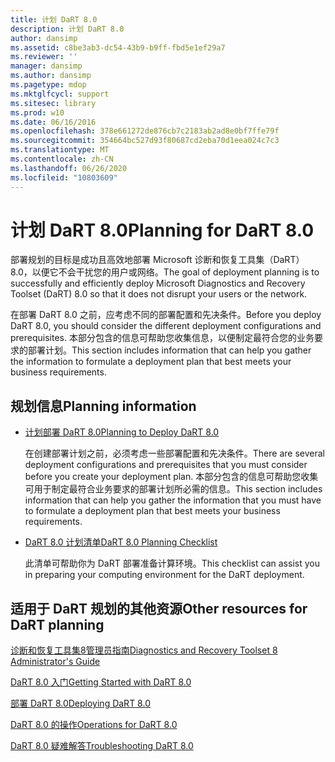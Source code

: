 ```yaml
---
title: 计划 DaRT 8.0
description: 计划 DaRT 8.0
author: dansimp
ms.assetid: c8be3ab3-dc54-43b9-b9ff-fbd5e1ef29a7
ms.reviewer: ''
manager: dansimp
ms.author: dansimp
ms.pagetype: mdop
ms.mktglfcycl: support
ms.sitesec: library
ms.prod: w10
ms.date: 06/16/2016
ms.openlocfilehash: 378e661272de876cb7c2183ab2ad8e0bf7ffe79f
ms.sourcegitcommit: 354664bc527d93f80687cd2eba70d1eea024c7c3
ms.translationtype: MT
ms.contentlocale: zh-CN
ms.lasthandoff: 06/26/2020
ms.locfileid: "10803609"
---
```

# <span data-ttu-id="fa7e1-103">计划 DaRT 8.0</span><span class="sxs-lookup"><span data-stu-id="fa7e1-103">Planning for DaRT 8.0</span></span>


<span data-ttu-id="fa7e1-104">部署规划的目标是成功且高效地部署 Microsoft 诊断和恢复工具集（DaRT）8.0，以便它不会干扰您的用户或网络。</span><span class="sxs-lookup"><span data-stu-id="fa7e1-104">The goal of deployment planning is to successfully and efficiently deploy Microsoft Diagnostics and Recovery Toolset (DaRT) 8.0 so that it does not disrupt your users or the network.</span></span>

<span data-ttu-id="fa7e1-105">在部署 DaRT 8.0 之前，应考虑不同的部署配置和先决条件。</span><span class="sxs-lookup"><span data-stu-id="fa7e1-105">Before you deploy DaRT 8.0, you should consider the different deployment configurations and prerequisites.</span></span> <span data-ttu-id="fa7e1-106">本部分包含的信息可帮助您收集信息，以便制定最符合您的业务要求的部署计划。</span><span class="sxs-lookup"><span data-stu-id="fa7e1-106">This section includes information that can help you gather the information to formulate a deployment plan that best meets your business requirements.</span></span>

## <span data-ttu-id="fa7e1-107">规划信息</span><span class="sxs-lookup"><span data-stu-id="fa7e1-107">Planning information</span></span>


-   [<span data-ttu-id="fa7e1-108">计划部署 DaRT 8.0</span><span class="sxs-lookup"><span data-stu-id="fa7e1-108">Planning to Deploy DaRT 8.0</span></span>](planning-to-deploy-dart-80-dart-8.md)

    <span data-ttu-id="fa7e1-109">在创建部署计划之前，必须考虑一些部署配置和先决条件。</span><span class="sxs-lookup"><span data-stu-id="fa7e1-109">There are several deployment configurations and prerequisites that you must consider before you create your deployment plan.</span></span> <span data-ttu-id="fa7e1-110">本部分包含的信息可帮助您收集可用于制定最符合业务要求的部署计划所必需的信息。</span><span class="sxs-lookup"><span data-stu-id="fa7e1-110">This section includes information that can help you gather the information that you must have to formulate a deployment plan that best meets your business requirements.</span></span>

-   [<span data-ttu-id="fa7e1-111">DaRT 8.0 计划清单</span><span class="sxs-lookup"><span data-stu-id="fa7e1-111">DaRT 8.0 Planning Checklist</span></span>](dart-80-planning-checklist-dart-8.md)

    <span data-ttu-id="fa7e1-112">此清单可帮助你为 DaRT 部署准备计算环境。</span><span class="sxs-lookup"><span data-stu-id="fa7e1-112">This checklist can assist you in preparing your computing environment for the DaRT deployment.</span></span>

## <a href="" id="other-resources-for-dart-planning-"></a><span data-ttu-id="fa7e1-113">适用于 DaRT 规划的其他资源</span><span class="sxs-lookup"><span data-stu-id="fa7e1-113">Other resources for DaRT planning</span></span>


[<span data-ttu-id="fa7e1-114">诊断和恢复工具集8管理员指南</span><span class="sxs-lookup"><span data-stu-id="fa7e1-114">Diagnostics and Recovery Toolset 8 Administrator's Guide</span></span>](index.md)

[<span data-ttu-id="fa7e1-115">DaRT 8.0 入门</span><span class="sxs-lookup"><span data-stu-id="fa7e1-115">Getting Started with DaRT 8.0</span></span>](getting-started-with-dart-80-dart-8.md)

[<span data-ttu-id="fa7e1-116">部署 DaRT 8.0</span><span class="sxs-lookup"><span data-stu-id="fa7e1-116">Deploying DaRT 8.0</span></span>](deploying-dart-80-dart-8.md)

[<span data-ttu-id="fa7e1-117">DaRT 8.0 的操作</span><span class="sxs-lookup"><span data-stu-id="fa7e1-117">Operations for DaRT 8.0</span></span>](operations-for-dart-80-dart-8.md)

[<span data-ttu-id="fa7e1-118">DaRT 8.0 疑难解答</span><span class="sxs-lookup"><span data-stu-id="fa7e1-118">Troubleshooting DaRT 8.0</span></span>](troubleshooting-dart-80-dart-8.md)

 

 





